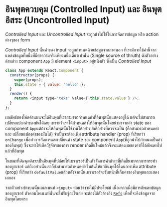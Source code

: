 # อินพุตควบคุม (Controlled Input) และ อินพุตอิสระ (Uncontrolled Input)

*Controlled Input* และ *Uncontrolled Input* จะถูกนำไปใช้ในการจัดการข้อมูล หรือ action ต่างๆของ form

*Controlled Input* นั้นค่าของ input จะถูกกำหนดด้วยข้อมูลจากภาคนอก ที่เรามักจะใช้ค่านี้จากแหล่งข้อมูลที่หนึ่งที่มีค่าความจริงเพียงหนึ่งเดียวเท่านั้น (Single source of thruth) ดังตัวอย่างด้านล่าง component `App` มี element `<input>` อยู่หนึ่งตัว ซึ่งเป็น *Controlled Input* 

```js
class App extends React.Component {
  constructor(props) {
    super(props);
    this.state = { value: 'hello' };
  }
  render() {
    return <input type='text' value={ this.state.value } />;
  }
};
```
ผลลัพธ์ของโค้ดด้านบนจะได้อินพุตที่เราสามารถกำหนดค่าที่อินพุตนั้นแสดงอยู่ได้ แต่จะไม่สามารถเปลี่ยนแปลงค่าของมันได้เลย เพราะว่าเราได้กำหนดค่าให้อินพุตนั้นโดยนำมาจากค่า state ของ component `App`แต่ถ้าจะให้อินพุตนั้นใช้งานได้อย่างปกติอย่างที่ควรจะเป็น (คือสามารถกำหนดค่า และ เปลี่ยนแปลงค่าของมันได้) จำเป็นจะต้องเพิ่ม attribute handler (prop) ที่เรียกว่า `onChange` เพื่อทำการจัดการและเปลี่ยนค่า state ของ component `App`(ที่ถูกนำไปกำหนดเป็นค่าของอินพุต) ซึ่งจะทำให้เกิดวัฐจักรของการ render เกิดขึ้นใหม่แล้วจึงจะแสดงผลของค่าที่ได้อัพเดทไปแล้วที่อินพุต

ในขณะที่*อินพุตอิสระ*เป็นอินพุตที่ปล่อยให้เบราเซอร์เป็นตัวจัดการค่าต่างๆที่เกิดขึ้นมาจากการกระทำของยูสเซอร์ แต่ถึงอย่างนั้นเราก็ยังสามารถกำหนดค่าเริ่มต้นให้แก่อินพุตได้โดนการเพิ่ม attribute (prop) ที่เรียกว่า `defaultValue`แล้วหลังจากนั้นเบราเซอร์จะรับหน้าที่เก็บค่าของอินพุตและแสดงผลเอง

จากตัวอย่างข้างบนนั้นเอเลเมนท์ `<input>` ค่อนข้างจะไม่มีประโยชน์ เนื่องจากเมื่อมีการอัพเดทข้อมูลของยูสเซอร์ ตัวคอมโพเนนท์นั้นจะไม่รับรู้อะไรเลย จะต้องใช้ตัวอ้างอิง  [`Refs`](https://reactjs.org/docs/glossary.html#refs) เพื่อที่จะดึงข้อมูลจากอินพุตโดยตรง
